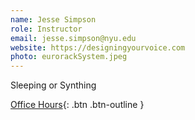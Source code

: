 ```yaml
---
name: Jesse Simpson
role: Instructor
email: jesse.simpson@nyu.edu
website: https://designingyourvoice.com
photo: eurorackSystem.jpeg
---
```


Sleeping or Synthing

[Office Hours](#){: .btn .btn-outline }
